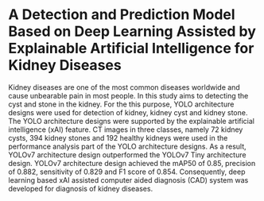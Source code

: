 # A Detection and Prediction Model Based on Deep Learning Assisted by Explainable Artificial Intelligence for Kidney Diseases


Kidney diseases are one of the most common diseases worldwide and cause unbearable pain in most people. In this study aims to
detecting the cyst and stone in the kidney. For the this purpose, YOLO architecture designs were used for detection of kidney, kidney
cyst and kidney stone. The YOLO architecture designs were supported by the explainable artificial intelligence (xAI) feature. CT images
in three classes, namely 72 kidney cysts, 394 kidney stones and 192 healthy kidneys were used in the performance analysis part of the
YOLO architecture designs. As a result, YOLOv7 architecture design outperformed the YOLOv7 Tiny architecture design. YOLOv7
architecture design achieved the mAP50 of 0.85, precision of 0.882, sensitivity of 0.829 and F1 score of 0.854. Consequently, deep
learning based xAI assisted computer aided diagnosis (CAD) system was developed for diagnosis of kidney diseases.

